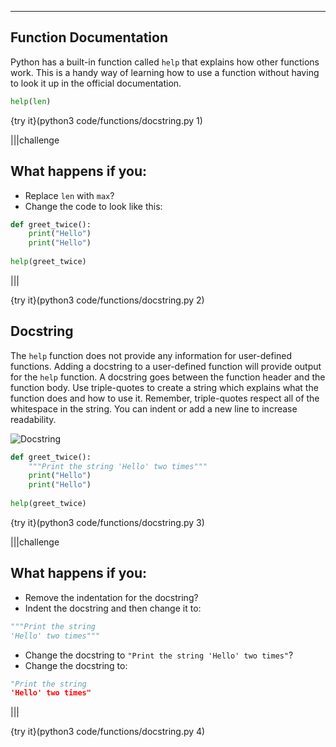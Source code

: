 ----------

## Function Documentation

Python has a built-in function called `help` that explains how other functions work. This is a handy way of learning how to use a function without having to look it up in the official documentation. 

```python
help(len)
```

{try it}(python3 code/functions/docstring.py 1)

|||challenge
## What happens if you:
* Replace `len` with `max`?
* Change the code to look like this:
```python
def greet_twice():
    print("Hello")
    print("Hello")
    
help(greet_twice)
```

|||

{try it}(python3 code/functions/docstring.py 2)

## Docstring

The `help` function does not provide any information for user-defined functions. Adding a docstring to a user-defined function will provide output for the `help` function. A docstring goes between the function header and the function body. Use triple-quotes to create a string which explains what the function does and how to use it. Remember, triple-quotes respect all of the whitespace in the string. You can indent or add a new line to increase readability.

![Docstring](.guides/images/docstring.png)

```python
def greet_twice():
    """Print the string 'Hello' two times"""
    print("Hello")
    print("Hello")
    
help(greet_twice)
```

{try it}(python3 code/functions/docstring.py 3)

|||challenge
## What happens if you:
* Remove the indentation for the docstring?
* Indent the docstring and then change it to:
```python
"""Print the string
'Hello' two times"""
```
* Change the docstring to `"Print the string 'Hello' two times"`?
* Change the docstring to:
```python
"Print the string
'Hello' two times"
```

|||

{try it}(python3 code/functions/docstring.py 4)

